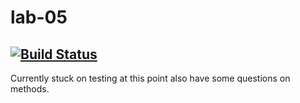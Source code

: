 # lab-05
[![Build Status](https://travis-ci.com/liz-kavalski-401-advanced-javascript/lab-05.svg?branch=master)](https://travis-ci.com/liz-kavalski-401-advanced-javascript/lab-05)
---------------------------------------------------------
Currently stuck on testing at this point also have some questions on methods.
